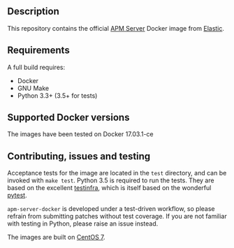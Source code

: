 ## Description

This repository contains the official [APM Server][apm-server] Docker image from
[Elastic][elastic].

[apm-server]: https://www.elastic.co/guide/en/apm/server/current/_apm_server.html
[elastic]: https://www.elastic.co/

## Requirements
A full build requires:
* Docker
* GNU Make
* Python 3.3+ (3.5+ for tests)

## Supported Docker versions

The images have been tested on Docker 17.03.1-ce

## Contributing, issues and testing

Acceptance tests for the image are located in the `test` directory,
and can be invoked with `make test`. Python 3.5 is required to run the
tests. They are based on the
excellent [testinfra](http://testinfra.readthedocs.io/en/latest/),
which is itself based on
the wonderful [pytest](http://doc.pytest.org/en/latest/).

`apm-server-docker` is developed under a test-driven
workflow, so please refrain from submitting patches without test
coverage. If you are not familiar with testing in Python, please
raise an issue instead.

The images are built on [CentOS 7][centos-7].

[centos-7]: https://github.com/CentOS/sig-cloud-instance-images/blob/50281d86d6ed5c61975971150adfd0ede86423bb/docker/Dockerfile
